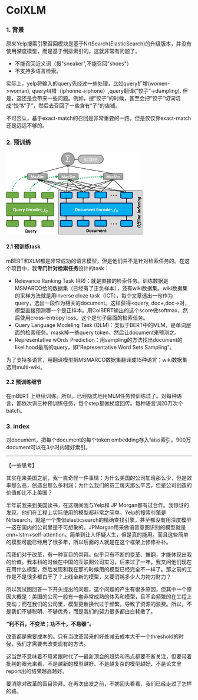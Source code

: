 # ColXLM

### 1. 背景

原来Yelp搜索引擎召回模块是基于NrtSearch(ElasticSearch)的升级版本，并没有使用深度模型，而是基于倒排索引的。这就非常有问题了。

- 不能召回近义词（搜"sneaker",不能召回"shoes"）
- 不支持多语言检索。

实际上，yelp将输入的query先经过一些处理，比如query扩增(women->woman), query纠错（iphonne->iphone）,query翻译(“饺子”->dumpling). 但是，这还是会带来一些问题。例如，搜“饺子”的时候，甚至会把“饺子”切词切成“饺”&“子”，然后去召回了一些含有“子”的店铺。

不可否认，基于exact-match的召回是非常重要的一路，但是仅仅靠exact-match还是远远不够的。

### 2. 预训练

![img](https://github.com/hannawong/ColXLM/raw/main/fig/ColBERT-Framework-MaxSim-W370px.png)

####  2.1 预训练task

mBERT和XLM都是非常成功的语言模型，但是他们并不是针对检索任务的。在这个项目中，我**专门针对检索任务**设计的task：

- Relevance Ranking Task (RR)：就是直接的检索任务。训练数据是MSMARCO给的数据集（已经有了正负样本），还有wiki数据集。wiki数据集的采样方法就是用inverse cloze task（ICT），每个文章选出一句作为query，选出一段作为相关的document。这样获得<query, doc+,doc->对，模型直接预测哪一个是正样本。用ColBERT输出的这个score做softmax，然后使用cross-entropy loss。这个是句子层面的检索任务。
- Query Language Modeling Task (QLM)：类似于BERT中的MLM，是单词层面的检索任务。mask掉一些query token，然后让document来预测之。
- Representative wOrds Prediction：用sampling的方法找出document的likelihood最高的query，即“Representative Word Sets Sampling”。



为了支持多语言，用翻译模型把MSMARCO数据集翻译成15种语言；wiki数据集选用multi-wiki。



#### 2.2 预训练细节

在mBERT 上继续训练。所以，已经隐式地用MLM任务预训练过了。对每种语言，都依次训三种预训练任务，每个step都做梯度回传。每种语言训20万次个batch。



### 3. index

对document，把每个document的每个token embedding存入faiss索引。900万document可以在3小时内建好索引。



----

【一些思考】

  其实在来美国之前，我一直奇怪一件事情：为什么美国的公司加班那么少，但是效率那么高，创造出那么多利润；为什么我们的员工每天那么辛苦，但是公司创造的价值却比不上美国？

半年前我来到美国读书，在这期间我与Yelp和 JP Morgan都有过合作。我惊讶的发现，他们在工程上实际使用的模型都非常之简单。Yelp的搜索引擎是Nrtsearch，就是一个类似elasticsearch的精确查找引擎，甚至都没有用深度模型—这在国内的公司里是不可想象的。JPMorgan用来做语音意图识别的模型就是cnn+lstm+self-attention。简单到让人怀疑人生，但是真的能用。而且这些简单的模型可能已经用了很多年，所以后面的人就是在这个框架上修修补补。

而我们对于改革，有一种盲目的崇拜。似乎只有不断的变革、推翻，才能体现出我的价值。我本科的时候在中国的互联网公司实习，后来过了一年，我又问他们现在在用什么模型，然后发现和我在那的时候用的模型已经完全不一样了。那之前的工作是不是很多都白干了？上线全新的模型，又要消耗多少人力物力财力？

所以我试图回答一下开头提出的问题，这个问题的产生有很多原因，但其中一个原因大概是：美国的公司一般有一套非常成熟的体系和模型，且不会频繁的在工程上变动；而在我们的公司里，模型更新换代过于频繁，导致了资源的浪费。所以，不是我们不够聪明、不够优秀，而是我们的努力很多都白白耗散了。

**“利不百，不变法；功不十，不易器”。**

改革都是需要成本的。只有当改革带来的好处减去成本大于一个threshold的时候，我们才需要去改变现有的方法。

这当然不意味着不用紧跟时代了—最新顶会的趋势和热点都要不断关注，但要带着批判的眼光来看，不是越新的模型越好、不是越复杂的模型越好、不是论文里report出的结果越高越好。

要消除对改革的盲目崇拜。在再次出发之前，不妨回头看看，我们已经走过了怎样的路。  